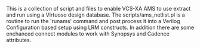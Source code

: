This is a collection of script and files to enable VCS-XA AMS to use extract and run using a Virtuoso design database. The scripts/ams_netlist.pl is a routine to run the 'runams' command and post process it into a Verilog Configuration based setup using LRM constructs. In addition there are some enchanced connect modules to work with Synopsys and Cadence attributes. 
